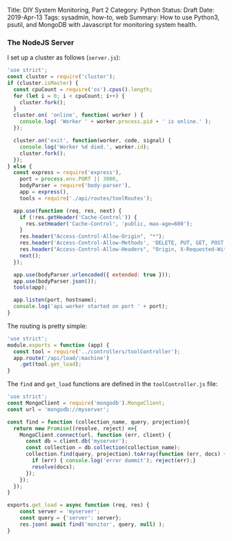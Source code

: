 Title: DIY System Monitoring, Part 2
Category: Python
Status: Draft
Date: 2019-Apr-13
Tags: sysadmin, how-to, web
Summary: How to use Python3, psutil, and MongoDB with Javascript for monitoring system health.

### The NodeJS Server

I set up a cluster as follows (`server.js`):

```javascript
'use strict';
const cluster = require('cluster');
if (cluster.isMaster) {
  const cpuCount = require('os').cpus().length;
  for (let i = 0; i < cpuCount; i++) {
    cluster.fork();
  }
  cluster.on( 'online', function( worker ) {
    console.log( 'Worker ' + worker.process.pid + ' is online.' );
  });

  cluster.on('exit', function(worker, code, signal) {
    console.log('Worker %d died.', worker.id);
    cluster.fork();
  });
} else {
  const express = require('express'),
    port = process.env.PORT || 3000,
    bodyParser = require('body-parser'),
    app = express(),
    tools = require('./api/routes/toolRoutes');

  app.use(function (req, res, next) {
    if (!res.getHeader('Cache-Control')) {
      res.setHeader('Cache-Control', 'public, max-age=600');
    }
    res.header("Access-Control-Allow-Origin", "*");
    res.header('Access-Control-Allow-Methods', 'DELETE, PUT, GET, POST');
    res.header("Access-Control-Allow-Headers", "Origin, X-Requested-With, Content-Type, Accept");
    next();
  });

  app.use(bodyParser.urlencoded({ extended: true }));
  app.use(bodyParser.json());
  tools(app);

  app.listen(port, hostname);
  console.log('api worker started on port ' + port);
}
```

The routing is pretty simple:

```javascript
'use strict';
module.exports = function (app) {
  const tool = require('../controllers/toolController');
  app.route('/api/load/:machine')
    .get(tool.get_load);
}
```

The `find` and `get_load` functions are defined in the `toolController.js` file:

```javascript
'use strict';
const MongoClient = require('mongodb').MongoClient;
const url = 'mongodb://myserver';

const find = function (collection_name, query, projection){
  return new Promise((resolve, reject) =>{
    MongoClient.connect(url, function (err, client) {
      const db = client.db('myserver');
      const collection = db.collection(collection_name);
      collection.find(query, projection).toArray(function (err, docs) {
        if (err) { console.log('error dammit'); reject(err);}
        resolve(docs);
      });
    });
  });
}

exports.get_load = async function (req, res) {
    const server = 'myserver';
    const query = {'server': server};
    res.json( await find('monitor', query, null) );
}
```


